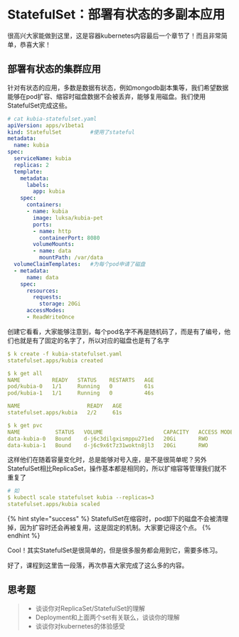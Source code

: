 # StatefulSet：部署有状态的多副本应用

很高兴大家能做到这里，这是容器kubernetes内容最后一个章节了！而且非常简单，恭喜大家！

## 部署有状态的集群应用

针对有状态的应用，多数是数据有状态，例如mongodb副本集等，我们希望数据能够在pod扩容、缩容时磁盘数据不会被丢弃，能够复用磁盘。我们使用StatefulSet完成这些。

```yaml
# cat kubia-statefulset.yaml
apiVersion: apps/v1beta1
kind: StatefulSet         #使用了stateful
metadata: 
  name: kubia
spec:
  serviceName: kubia
  replicas: 2
  template:
    metadata:
      labels:
        app: kubia
    spec:
      containers:
      - name: kubia
        image: luksa/kubia-pet
        ports:
        - name: http
          containerPort: 8080
        volumeMounts:
        - name: data
          mountPath: /var/data
  volumeClaimTemplates:   #为每个pod申请了磁盘  
  - metadata:
      name: data
    spec:
      resources:
        requests:
          storage: 20Gi
      accessModes:
      - ReadWriteOnce
```

创建它看看，大家能够注意到，每个pod名字不再是随机码了，而是有了编号，他们也就是有了固定的名字了，所以对应的磁盘也是有了名字

```yaml
$ k create -f kubia-statefulset.yaml
statefulset.apps/kubia created

$ k get all
NAME          READY   STATUS    RESTARTS   AGE
pod/kubia-0   1/1     Running   0          61s
pod/kubia-1   1/1     Running   0          46s

NAME                     READY   AGE
statefulset.apps/kubia   2/2     61s

$ k get pvc
NAME           STATUS   VOLUME                   CAPACITY   ACCESS MODES   STORAGECLASS   AGE
data-kubia-0   Bound    d-j6c3dilgxismppu271ed   20Gi       RWO            disk           7m39s
data-kubia-1   Bound    d-j6c9x6t7z31woktn8jl3   20Gi       RWO            disk           7m24s
```

这样他们在随着容量变化时，总是能够对号入座，是不是很简单呢？另外StatefulSet相比ReplicaSet，操作基本都是相同的，所以扩缩容等管理我们就不重复了

```yaml
# 如
$ kubectl scale statefulset kubia --replicas=3                                                                                                                                 1 ↵
statefulset.apps/kubia scaled
```

{% hint style="success" %}
StatefulSet在缩容时，pod卸下的磁盘不会被清理掉，因为扩容时还会再被复用，这是固定的机制。大家要记得这个点。
{% endhint %}

Cool！其实StatefulSet是很简单的，但是很多服务都会用到它，需要多练习。

好了，课程到这里告一段落，再次恭喜大家完成了这么多的内容。



## 思考题

> * 谈谈你对ReplicaSet/StatefulSet的理解
> * Deployment和上面两个set有关联么，谈谈你的理解
> * 谈谈你对kubernetes的体验感受

